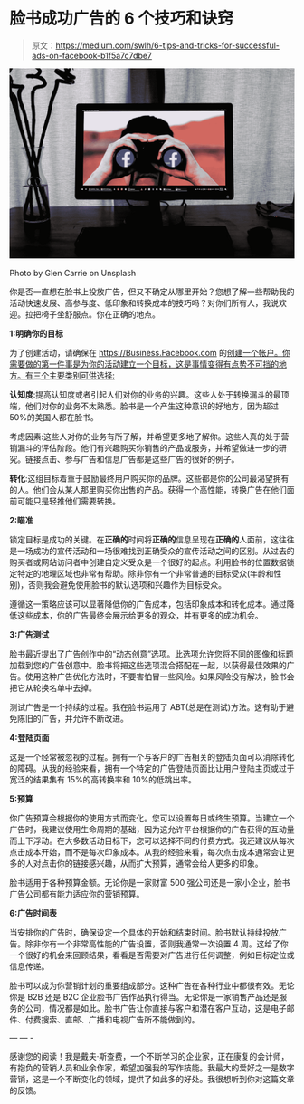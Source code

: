 # 脸书成功广告的 6 个技巧和诀窍

> 原文：<https://medium.com/swlh/6-tips-and-tricks-for-successful-ads-on-facebook-b1f5a7c7dbe7>

![](img/98bae5060c2100535f1249000bc13661.png)

Photo by Glen Carrie on Unsplash

你是否一直想在脸书上投放广告，但又不确定从哪里开始？您想了解一些帮助我的活动快速发展、高参与度、低印象和转换成本的技巧吗？对你们所有人，我说欢迎。拉把椅子坐舒服点。你在正确的地点。

**1:明确你的目标**

为了创建活动，请确保在 https://Business.Facebook.com 的[创建一个帐户。你需要做的第一件事是为你的活动建立一个目标，这是事情变得有点势不可挡的地方。有三个主要类别可供选择:](https://business.facebook.com/)

**认知度**:提高认知度或者引起人们对你的业务的兴趣。这些人处于转换漏斗的最顶端，他们对你的业务不太熟悉。脸书是一个产生这种意识的好地方，因为超过 50%的美国人都在脸书。

考虑因素:这些人对你的业务有所了解，并希望更多地了解你。这些人真的处于营销漏斗的评估阶段。他们有兴趣购买你销售的产品或服务，并希望做进一步的研究。链接点击、参与广告和信息广告都是这些广告的很好的例子。

**转化**:这组目标着重于鼓励最终用户购买你的品牌。这些都是你的公司最渴望拥有的人。他们会从某人那里购买你出售的产品。获得一个高性能，转换广告在他们面前可能只是轻推他们需要转换。

**2:瞄准**

锁定目标是成功的关键。在**正确的**时间将**正确的**信息呈现在**正确的**人面前，这往往是一场成功的宣传活动和一场很难找到正确受众的宣传活动之间的区别。从过去的购买者或网站访问者中创建自定义受众是一个很好的起点。利用脸书的位置数据锁定特定的地理区域也非常有帮助。除非你有一个非常普通的目标受众(年龄和性别)，否则我会避免使用脸书的默认选项和兴趣作为目标受众。

遵循这一策略应该可以显著降低你的广告成本，包括印象成本和转化成本。通过降低这些成本，你的广告最终会展示给更多的观众，并有更多的成功机会。

**3:广告测试**

脸书最近提出了广告创作中的“动态创意”选项。此选项允许您将不同的图像和标题加载到您的广告创意中。脸书将把这些选项混合搭配在一起，以获得最佳效果的广告。使用这种广告优化方法时，不要害怕冒一些风险。如果风险没有解决，脸书会把它从轮换名单中去掉。

测试广告是一个持续的过程。我在脸书运用了 ABT(总是在测试)方法。这有助于避免陈旧的广告，并允许不断改进。

**4:登陆页面**

这是一个经常被忽视的过程。拥有一个与客户的广告相关的登陆页面可以消除转化的障碍。从我的经验来看，拥有一个特定的广告登陆页面比让用户登陆主页或过于宽泛的结果集有 15%的高转换率和 10%的低跳出率。

**5:预算**

你广告预算会根据你的使用方式而变化。您可以设置每日或终生预算。当建立一个广告时，我建议使用生命周期的基础，因为这允许平台根据你的广告获得的互动量而上下浮动。在大多数活动目标下，您可以选择不同的付费方式。我还建议从每次点击成本开始，而不是每次印象成本。从我的经验来看，每次点击成本通常会让更多的人对点击你的链接感兴趣，从而扩大预算，通常会给人更多的印象。

脸书适用于各种预算金额。无论你是一家财富 500 强公司还是一家小企业，脸书广告公司都有能力适应你的营销预算。

**6:广告时间表**

当安排你的广告时，确保设定一个具体的开始和结束时间。脸书默认持续投放广告。除非你有一个非常高性能的广告设置，否则我通常一次设置 4 周。这给了你一个很好的机会来回顾结果，看看是否需要对广告进行任何调整，例如目标定位或信息传递。

脸书可以成为你营销计划的重要组成部分。这种广告在各种行业中都很有效。无论你是 B2B 还是 B2C 企业脸书广告作品执行得当。无论你是一家销售产品还是服务的公司，情况都是如此。脸书广告让你直接与客户和潜在客户互动，这是电子邮件、付费搜索、直邮、广播和电视广告所不能做到的。

— — -

感谢您的阅读！我是戴夫·斯查费，一个不断学习的企业家，正在康复的会计师，有抱负的营销人员和业余作家，希望加强我的写作技能。我最大的爱好之一是数字营销，这是一个不断变化的领域，提供了如此多的好处。我很想听到你对这篇文章的反馈。